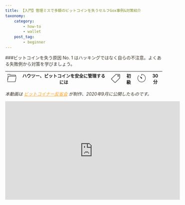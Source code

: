 ```yaml
---
title: 【入門】管理ミスで多額のビットコインを失うセルフGox事例&対策紹介
taxonomy:
    category:
        - how-to
        - wallet
    post_tag:
        - beginner
---
```


<style>
img[alt*="Category"], 
img[alt*="Tag"], 
img[alt*="Time"] {
    width:30px;
    height:30px;
    object-fit: cover;
}
p {
    color: #3d362d;
}
a {
    color: #ff9f1c;
}
a:hover {
    color: #2ec4b6;
}
</style>

<script type="text/javascript" src="//ajax.googleapis.com/ajax/libs/jquery/1.10.2/jquery.min.js"></script>
<script language="JavaScript">
$(document).ready( function () {
   $("a[href^='http']:not([href*='" + location.hostname + "'])").attr('target', '_blank');
})
</script>
###ビットコインを失う原因 No. 1 はハッキングではなく自らの不注意。よくある失敗例から対策を学びましょう。

|  ![Category](/_images/category.png)  |  ハウツー、ビットコインを安全に管理するには |  ![Tag](/_images/tag.png)  |  初級  | ![Time](/_images/timer.png)  |  30分  |
| ---- | ---- | ---- | ---- | ---- | ---- |

*本動画は [ビットコイナー反省会](https://www.youtube.com/channel/UCRP9Ij6gL9IViB7MS3Ez9aw) が制作、2020年9月に公開したものです。*

<center><iframe width="560" height="315" src="https://www.youtube.com/embed/2kwnDBWAf-I" title="YouTube video player" frameborder="0" allow="accelerometer; autoplay; clipboard-write; encrypted-media; gyroscope; picture-in-picture" allowfullscreen></iframe></center>